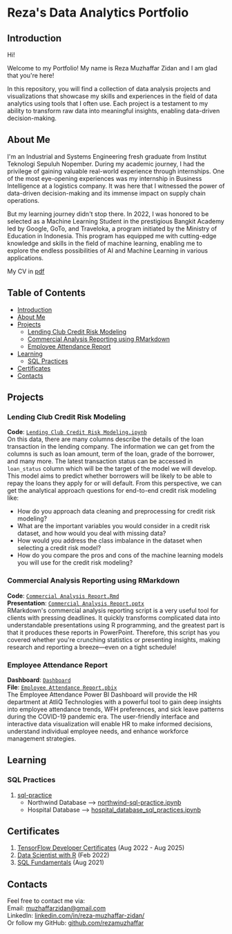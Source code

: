 # Reza's Data Analytics Portfolio

## Introduction
Hi!

Welcome to my Portfolio! My name is Reza Muzhaffar Zidan and I am glad that you're here!

In this repository, you will find a collection of data analysis projects and visualizations that showcase my skills and experiences in the field of data analytics using tools that I often use. Each project is a testament to my ability to transform raw data into meaningful insights, enabling data-driven decision-making.

## About Me
I'm an Industrial and Systems Engineering fresh graduate from Institut Teknologi Sepuluh Nopember. During my academic journey, I had the privilege of gaining valuable real-world experience through internships. One of the most eye-opening experiences was my internship in Business Intelligence at a logistics company. It was here that I witnessed the power of data-driven decision-making and its immense impact on supply chain operations.

But my learning journey didn't stop there. In 2022, I was honored to be selected as a Machine Learning Student in the prestigious Bangkit Academy led by Google, GoTo, and Traveloka, a program initiated by the Ministry of Education in Indonesia. This program has equipped me with cutting-edge knowledge and skills in the field of machine learning, enabling me to explore the endless possibilities of AI and Machine Learning in various applications.

My CV in [pdf](https://github.com/rezamuzhaffar/data-analytics-portfolio/blob/main/CV%20Reza%20Muzhaffar%20Zidan.pdf)

## Table of Contents
- [Introduction](#introduction)
- [About Me](#about-me)
- [Projects](#projects)
    + [Lending Club Credit Risk Modeling](#lending-club-credit-risk-modeling)
    + [Commercial Analysis Reporting using RMarkdown](#commercial-analysis-reporting-using-rmarkdown)
    + [Employee Attendance Report](#employee-attendance-report)
- [Learning](#learning)
    + [SQL Practices](#sql-practices)
- [Certificates](#certificates)
- [Contacts](#contacts)

## Projects

### Lending Club Credit Risk Modeling
**Code**: [`Lending Club Credit Risk Modeling.ipynb`](https://github.com/rezamuzhaffar/data-analytics-portfolio/blob/main/Machine%20Learning/Lending%20Club%20Credit%20Risk%20Modeling.ipynb)<br>
On this data, there are many columns describe the details of the loan transaction in the lending company. The information we can get from the columns is such as loan amount, term of the loan, grade of the borrower, and many more. The latest transaction status can be accessed in `loan_status` column which will be the target of the model we will develop. This model aims to predict whether borrowers will be likely to be able to repay the loans they apply for or will default. From this perspective, we can get the analytical approach questions for end-to-end credit risk modeling like:
- How do you approach data cleaning and preprocessing for credit risk modeling?
- What are the important variables you would consider in a credit risk dataset, and how would you deal with missing data?
- How would you address the class imbalance in the dataset when selecting a credit risk model?
- How do you compare the pros and cons of the machine learning models you will use for the credit risk modeling?

### Commercial Analysis Reporting using RMarkdown
**Code**: [`Commercial Analysis Report.Rmd`](https://github.com/rezamuzhaffar/data-analytics-portfolio/blob/main/R/Commercial%20Analysis%20Report/Commercial%20Analysis%20Report.Rmd)<br>
**Presentation**: [`Commercial Analysis Report.pptx`](https://github.com/rezamuzhaffar/data-analytics-portfolio/raw/main/R/Commercial%20Analysis%20Report/Commercial%20Analysis%20Report.pptx)<br>
RMarkdown's commercial analysis reporting script is a very useful tool for clients with pressing deadlines. It quickly transforms complicated data into understandable presentations using R programming, and the greatest part is that it produces these reports in PowerPoint. Therefore, this script has you covered whether you're crunching statistics or presenting insights, making research and reporting a breeze—even on a tight schedule!

### Employee Attendance Report
**Dashboard**: [`Dashboard`](https://www.novypro.com/project/employee-attendance-dashboard)<br>
**File**: [`Employee Attendance Report.pbix`](https://github.com/rezamuzhaffar/data-analytics-portfolio/blob/main/Power%20BI/Employee%20Attendance%20Report.pbix)<br>
The Employee Attendance Power BI Dashboard will provide the HR department at AtliQ Technologies with a powerful tool to gain deep insights into employee attendance trends, WFH preferences, and sick leave patterns during the COVID-19 pandemic era. The user-friendly interface and interactive data visualization will enable HR to make informed decisions, understand individual employee needs, and enhance workforce management strategies.

## Learning

### SQL Practices
1. [sql-practice](https://www.sql-practice.com/)
    - Northwind Database --> [northwind-sql-practice.ipynb](https://github.com/rezamuzhaffar/data-analytics-portfolio/blob/main/SQL/Northwind%20SQL%20Practices.ipynb)
    - Hospital Database --> [hospital_database_sql_practices.ipynb](https://github.com/rezamuzhaffar/data-analytics-portfolio/blob/main/SQL/Hospital%20SQL%20Practices/Hospital%20SQL%20Practices.ipynb)

## Certificates
1. [TensorFlow Developer Certificates](https://www.credential.net/c0bc75b2-6866-4c60-aa7f-049841f71f9d#gs.090azs) (Aug 2022 - Aug 2025)
2. [Data Scientist with R](https://www.datacamp.com/statement-of-accomplishment/track/015af59b159af7db26f81a0061a919d457359a92) (Feb 2022)
3. [SQL Fundamentals](https://www.datacamp.com/statement-of-accomplishment/track/2f5712cbe98cabf1748e9a9473655278cb7fe0d8) (Aug 2021)

## Contacts
Feel free to contact me via:<br>
Email: muzhaffarzidan@gmail.com <br />
LinkedIn: [linkedin.com/in/reza-muzhaffar-zidan/](https://www.linkedin.com/in/reza-muzhaffar-zidan/) <br />
Or follow my GitHub: [github.com/rezamuzhaffar](https://github.com/rezamuzhaffar)
